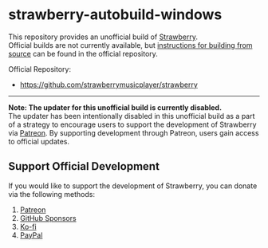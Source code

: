 # strawberry-autobuild-windows

This repository provides an unofficial build of [Strawberry](https://github.com/strawberrymusicplayer/strawberry).  
Official builds are not currently available, but [instructions for building from source](https://github.com/strawberrymusicplayer/strawberry#wrench-compiling-from-source) can be found in the official repository.

Official Repository:
- https://github.com/strawberrymusicplayer/strawberry

---

**Note: The updater for this unofficial build is currently disabled.**  
The updater has been intentionally disabled in this unofficial build as a part of a strategy to encourage users to support the development of Strawberry via [Patreon](https://www.patreon.com/jonaskvinge). By supporting development through Patreon, users gain access to official updates.

## Support Official Development

If you would like to support the development of Strawberry, you can donate via the following methods:
1. [Patreon](https://www.patreon.com/jonaskvinge)
2. [GitHub Sponsors](https://github.com/sponsors/jonaski)
3. [Ko-fi](https://ko-fi.com/jonaskvinge)
4. [PayPal](https://paypal.me/jonaskvinge)
